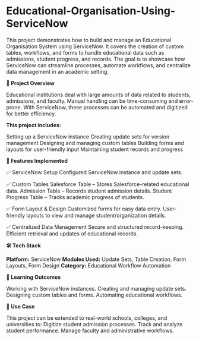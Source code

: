 # Educational-Organisation-Using-ServiceNow
This project demonstrates how to build and manage an Educational Organisation System using ServiceNow. It covers the creation of custom tables, workflows, and forms to handle educational data such as admissions, student progress, and records. The goal is to showcase how ServiceNow can streamline processes, automate workflows, and centralize data management in an academic setting.

**📌 Project Overview**

Educational institutions deal with large amounts of data related to students, admissions, and faculty. Manual handling can be time-consuming and error-prone. With ServiceNow, these processes can be automated and digitized for better efficiency.

__This project includes:__

Setting up a ServiceNow instance
Creating update sets for version management
Designing and managing custom tables
Building forms and layouts for user-friendly input
Maintaining student records and progress

**🚀 Features Implemented**

✅ ServiceNow Setup
Configured ServiceNow instance and update sets.

✅ Custom Tables
Salesforce Table – Stores Salesforce-related educational data.
Admission Table – Records student admission details.
Student Progress Table – Tracks academic progress of students.

✅ Form Layout & Design
Customized forms for easy data entry.
User-friendly layouts to view and manage student/organization details.

✅ Centralized Data Management
Secure and structured record-keeping.
Efficient retrieval and updates of educational records.

**🛠️ Tech Stack**

__Platform:__ ServiceNow
__Modules Used:__ Update Sets, Table Creation, Form Layouts, Form Design
__Category:__ Educational Workflow Automation

**🎯 Learning Outcomes**

Working with ServiceNow instances.
Creating and managing update sets.
Designing custom tables and forms.
Automating educational workflows.

**📌 Use Case**

This project can be extended to real-world schools, colleges, and universities to:
Digitize student admission processes.
Track and analyze student performance.
Manage faculty and administrative workflows.
